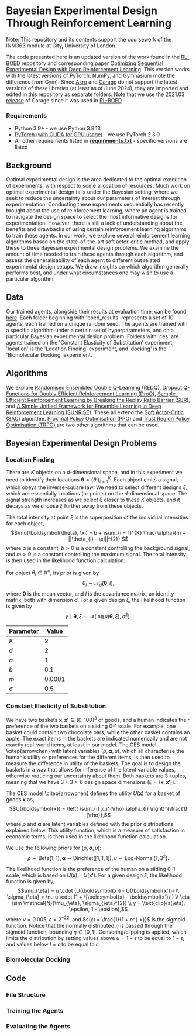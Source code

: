 # Bayesian Experimental Design Through Reinforcement Learning

Note: This repository and its contents support the coursework of the INM363 module at City, University of London.

The code presented here is an updated version of the work found in the [RL-BOED](https://github.com/csiro-mlai/RL-BOED) repository and corresponding paper [Optimizing Sequential Experimental Design with Deep Reinforcement Learning](https://arxiv.org/abs/2202.00821). This version works with the latest versions of PyTorch, NumPy, and Gymnasium (note the difference from Gym). Since [Akro](https://github.com/rlworkgroup/akro) and [Garage](https://github.com/rlworkgroup/garage/) do not support the latest versions of these libraries (at least as of June 2024), they are imported and edited in this repository as separate folders. Note that we use the [2021.03 release](https://github.com/rlworkgroup/garage/tree/release-2021.03) of Garage since it was used in [RL-BOED](https://github.com/csiro-mlai/RL-BOED).

### Requirements
- Python 3.9+ - we use Python 3.9.13
- [PyTorch (with CUDA for GPU usage)](https://pytorch.org/get-started/locally/) - we use PyTorch 2.3.0
- All other requirements listed in [**requirements.txt**](requirements.txt) - specific versions are listed

## Background

Optimal experimental design is the area dedicated to the optimal execution of experiments, with respect to some allocation of resources. Much work on optimal experimental design falls under the Bayesian setting, where we seek to reduce the uncertainty about our parameters of interest through experimentation. Conducting these experiments sequentially has recently brought about the use of reinforcement learning, where an agent is trained to navigate the design space to select the most informative designs for experimentation. However, there is still a lack of understanding about the benefits and drawbacks of using certain reinforcement learning algorithms to train these agents. In our work, we explore several reinforcement learning algorithms based on the state-of-the-art soft actor-critic method, and apply these to three Bayesian experimental design problems. We examine the amount of time needed to train these agents through each algorithm, and assess the generalisability of each agent to different but related experimental design setups. We draw insights on which algorithm generally performs best, and under what circumstances one may wish to use a particular algorithm.

## Data

Our trained agents, alongside their results at evaluation time, can be found [here](https://cityuni-my.sharepoint.com/:f:/g/personal/yasir-zubayr_barlas_city_ac_uk/EpDON-jNQRlElzC_crrOVd8BLTZeAa3YfN-BfrNehvAiCA?e=gRNk9z). Each folder beginning with 'boed_results' represents a set of 10 agents, each trained on a unique random seed. The agents are trained with a specific algorithm under a certain set of hyperparameters, and on a particular Bayesian experimental design problem. Folders with 'ces' are agents trained on the 'Constant Elasticity of Substitution' experiment, 'location' is the 'Location Finding' experiment, and 'docking' is the 'Biomolecular Docking' experiment.

## Algorithms

We explore [Randomised Ensembled Double Q-Learning (REDQ)](https://arxiv.org/abs/2101.05982), [Dropout Q-Functions for Doubly Efficient Reinforcement Learning (DroQ)](https://arxiv.org/abs/2110.02034), [Sample-Efficient Reinforcement Learning by Breaking the Replay Ratio Barrier (SBR)](https://openreview.net/forum?id=OpC-9aBBVJe), and [A Simple Unified Framework for Ensemble Learning in Deep Reinforcement Learning (SUNRISE)](https://arxiv.org/abs/2007.04938). These all extend the [Soft Actor-Critic (SAC)](https://arxiv.org/abs/1812.05905) algorithm. [Proximal Policy Optimisation (PPO)](https://arxiv.org/abs/1707.06347) and [Trust Region Policy Optimisation (TRPO)](https://arxiv.org/abs/1502.05477) are two other algorithms that can be used.

## Bayesian Experimental Design Problems

### Location Finding

There are $K$ objects on a $d$-dimensional space, and in this experiment we need to identify their locations $\boldsymbol{\theta} = \{\theta_{i}\}_{i = 1}^{K}$. Each object emits a signal, which obeys the inverse-square law. We need to select different designs $\xi$, which are essentially locations (or points) on the $d$-dimensional space. The signal strength increases as we select $\xi$ closer to these $K$ objects, and it decays as we choose $\xi$ further away from these objects.

The total intensity at point $\xi$ is the superposition of the individual intensities for each object, $$\mu(\boldsymbol{\theta}, \xi) = b + \sum_{i = 1}^{K} \frac{\alpha}{m + ||\theta_{i} - \xi||^{2}},$$ where $\alpha$ is a constant, $b > 0$ is a constant controlling the background signal, and $m > 0$ is a constant controlling the maximum signal. The total intensity is then used in the likelihood function calculation.

For object $\theta_{i} \in \mathbb{R}^{d}$, its prior is given by $$\theta_{i} \sim \mathcal{N}_{d}(\boldsymbol{0}, I),$$ where $\boldsymbol{0}$ is the mean vector, and $I$ is the covariance matrix, an identity matrix, both with dimension $d$. For a given design $\xi$, the likelihood function is given by $$y \mid \boldsymbol{\theta}, \xi \sim \mathcal{N}(\log \mu(\boldsymbol{\theta}, \xi), \sigma^2).$$

| Parameter  | Value |
| ------------- | ------------- |
| $K$ | 2 |
| $d$ | 2 |
| $\alpha$ | 1 |
| $b$ | 0.1 |
| $m$ | 0.0001 |
| $\sigma$ | 0.5 |

### Constant Elasticity of Substitution

We have two baskets $\boldsymbol{x}, \boldsymbol{x'} \in [0, 100]^{3}$ of goods, and a human indicates their preference of the two baskets on a sliding 0-1 scale. For example, one basket could contain two chocolate bars, while the other basket contains an apple. The exact items in the baskets are indicated numerically and are not exactly real-world items, at least in our model. The CES model \citep{arrowchen} with latent variables $(\rho, \boldsymbol{\alpha}, u)$, which all characterise the human’s utility or preferences for the different items, is then used to measure the difference in utility of the baskets. The goal is to design the baskets in a way that allows for inference of the latent variable values, otherwise reducing our uncertainty about them. Both baskets are 3-tuples, meaning that we have $3 + 3 = 6$ design space dimensions $(\xi = (\boldsymbol{x}, \boldsymbol{x'}))$.

The CES model \citep{arrowchen} defines the utility $U(\boldsymbol{x})$ for a basket of goods $\boldsymbol{x}$ as, $$U(\boldsymbol{x}) = \left( \sum_{i} x_i^{\rho} \alpha_{i} \right)^{\frac{1}{\rho}},$$ where $\rho$ and $\boldsymbol{\alpha}$ are latent variables defined with the prior distributions explained below. This utility function, which is a measure of satisfaction in economic terms, is then used in the likelihood function calculation.

We use the following priors for $(\rho, \boldsymbol{\alpha}, u)$:
$$\rho \sim \text{Beta}(1, 1),
\boldsymbol{\alpha} \sim \text{Dirichlet}([1, 1, 1]),
u \sim \text{Log-Normal}(1, 3^{2}).$$

The likelihood function is the preference of the human on a sliding 0-1 scale, which is based on $U(\boldsymbol{x}) - U(\boldsymbol{x'})$. For a given design $\xi$, the likelihood function is given by, $$\mu_{\eta} = u \cdot (U(\boldsymbol{x}) - U(\boldsymbol{x'})) \\
\sigma_{\eta} = \nu u \cdot (1 + \|\boldsymbol{x} - \boldsymbol{x'}\|) \\
\eta \sim \mathcal{N}(\mu_{\eta}, \sigma_{\eta}^{2}) \\
y = \text{clip}(s(\eta), \epsilon, 1 - \epsilon),$$
where $\nu = 0.005$, $\epsilon = 2^{-22}$, and $s(x) = \frac{1}{1 + e^{-x}}$ is the sigmoid function. Notice that the normally distributed $\eta$ is passed through the sigmoid function, bounding $\eta \in [0, 1]$. Censoring/clipping is applied, which limits the distribution by setting values above $u = 1 - \epsilon$ to be equal to $1 - \epsilon$, and values below $l = \epsilon$ to be equal to $\epsilon$.

### Biomolecular Docking

## Code

### File Structure

### Training the Agents

### Evaluating the Agents
